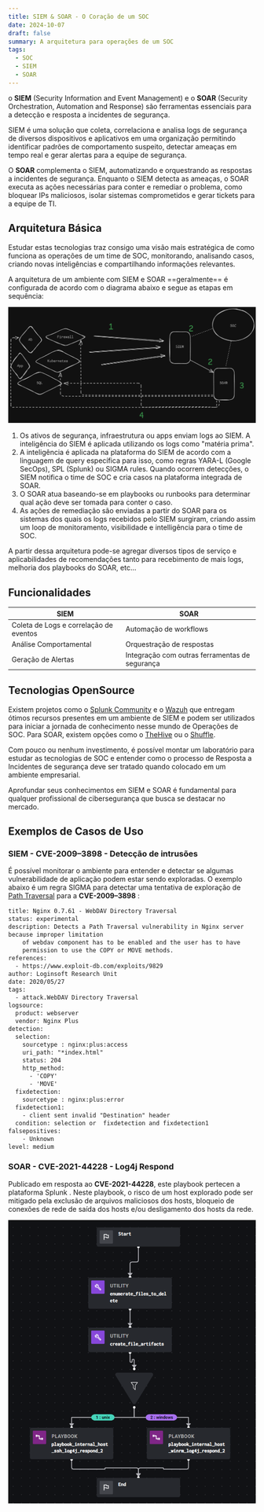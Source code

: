 ```yaml
---
title: SIEM & SOAR - O Coração de um SOC
date: 2024-10-07
draft: false
summary: A arquitetura para operações de um SOC
tags:
  - SOC
  - SIEM
  - SOAR
---
```


o **SIEM** (Security Information and Event Management) e o **SOAR** (Security Orchestration, Automation and Response) são ferramentas essenciais para a detecção e resposta a incidentes de segurança.

SIEM é uma solução que coleta, correlaciona e analisa logs de segurança de diversos dispositivos e aplicativos em uma organização permitindo identificar padrões de comportamento suspeito, detectar ameaças em tempo real e gerar alertas para a equipe de segurança.

O **SOAR** complementa o SIEM, automatizando e orquestrando as respostas a incidentes de segurança. Enquanto o SIEM detecta as ameaças, o SOAR executa as ações necessárias para conter e remediar o problema, como bloquear IPs maliciosos, isolar sistemas comprometidos e gerar tickets para a equipe de TI.

## Arquitetura Básica

Estudar estas tecnologias traz consigo uma visão mais estratégica de como funciona as operações de um time de SOC, monitorando, analisando casos, criando novas inteligências e compartilhando informações relevantes.

A arquitetura de um ambiente com SIEM e SOAR ==geralmente== é configurada de acordo com o diagrama abaixo e segue as etapas em sequência:

<img src="desenho-soc.png"/>

1) Os ativos de segurança, infraestrutura ou apps enviam logs ao SIEM. A inteligência do SIEM é aplicada utilizando os logs como "matéria prima".
2) A inteligência é aplicada na plataforma do SIEM de acordo com a linguagem de query específica para isso, como regras YARA-L (Google SecOps), SPL (Splunk) ou SIGMA rules. Quando ocorrem detecções, o SIEM notifica o time de SOC e cria casos na plataforma integrada de SOAR.
3) O SOAR atua baseando-se em playbooks ou runbooks para determinar qual ação deve ser tomada para conter o caso.
4) As ações de remediação são enviadas a partir do SOAR para os sistemas dos quais os logs recebidos pelo SIEM surgiram, criando assim um loop de monitoramento, visibilidade e intelligência para o time de SOC.

A partir dessa arquitetura pode-se agregar diversos tipos de serviço e aplicabilidades de recomendações tanto para recebimento de mais logs, melhoria dos playbooks do SOAR, etc...

## Funcionalidades

| SIEM                                   | SOAR                                           |
| -------------------------------------- | ---------------------------------------------- |
| Coleta de Logs e correlação de eventos | Automação de workflows                         |
| Análise Comportamental                 | Orquestração de respostas                      |
| Geração de Alertas                     | Integração com outras ferramentas de segurança |
## Tecnologias OpenSource

Existem projetos como o [Splunk Community](https://community.splunk.com/) e o [Wazuh](https://wazuh.com/) que entregam ótimos recursos presentes em um ambiente de SIEM e podem ser utilizados para iniciar a jornada de conhecimento nesse mundo de Operações de SOC. Para SOAR, existem opções como o [TheHive](https://strangebee.com/thehive/) ou o [Shuffle](https://shuffler.io/).

Com pouco ou nenhum investimento, é possível montar um laboratório para estudar as tecnologias de SOC e entender como o processo de Resposta a Incidentes de segurança deve ser tratado quando colocado em um ambiente empresarial.

Aprofundar seus conhecimentos em SIEM e SOAR é fundamental para qualquer profissional de cibersegurança que busca se destacar no mercado.

## Exemplos de Casos de Uso
### SIEM - **CVE-2009–3898** - Detecção de intrusões

É possível monitorar o ambiente para entender e detectar se algumas vulnerabilidade de aplicação podem estar sendo exploradas. O exemplo abaixo é um regra SIGMA para detectar uma tentativa de exploração de [Path Traversal](https://owasp.org/www-community/attacks/Path_Traversal) para a **CVE-2009–3898** :

```
title: Nginx 0.7.61 - WebDAV Directory Traversal 
status: experimental 
description: Detects a Path Traversal vulnerability in Nginx server because improper limitation  
    of webdav component has to be enabled and the user has to have 
    permission to use the COPY or MOVE methods. 
references: 
  - https://www.exploit-db.com/exploits/9829 
author: Loginsoft Research Unit 
date: 2020/05/27 
tags: 
  - attack.WebDAV Directory Traversal 
logsource: 
  product: webserver 
  vendor: Nginx Plus 
detection: 
  selection: 
    sourcetype : nginx:plus:access 
    uri_path: "*index.html" 
    status: 204 
    http_method:  
      - 'COPY' 
      - 'MOVE' 
  fixdetection: 
    sourcetype : nginx:plus:error 
  fixdetection1: 
    - client sent invalid "Destination" header 
  condition: selection or  fixdetection and fixdetection1 
falsepositives: 
    - Unknown 
level: medium
```
### SOAR - **CVE-2021-44228** - Log4j Respond[](#soar-cve-2021-44228-log4j-respond)

Publicado em resposta ao **CVE-2021-44228**, este playbook pertecen a plataforma Splunk . Neste playbook, o risco de um host explorado pode ser mitigado pela exclusão de arquivos maliciosos dos hosts, bloqueio de conexões de rede de saída dos hosts e/ou desligamento dos hosts da rede.

<img src="soar-workflow.png"/>